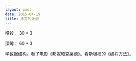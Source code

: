 ```yaml
---
layout: post
date: 2015-04-19
title: 未完的计划
---
```

哑铃： 30 * 3

深蹲： 60 * 3

学数据结构。看了电影《邦妮和克莱德》。看斯坦福的《编程方法》。